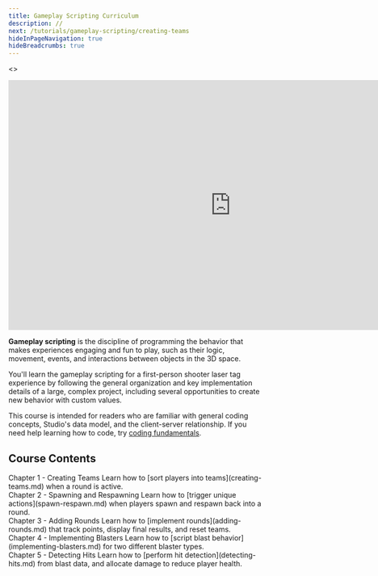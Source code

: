 ```yaml
---
title: Gameplay Scripting Curriculum
description: //
next: /tutorials/gameplay-scripting/creating-teams
hideInPageNavigation: true
hideBreadcrumbs: true
---
```


<>
<Grid alignItems="stretch" container direction="row">

<Grid item md={7} xs={12} direction="column"  >

<div class="container" style={{position: "relative", paddingBottom: "56.25%", height: 0}}>
<iframe width="880" height="495" src="https://www.youtube-nocookie.com/embed/7iJKUUiKc0Y" title="YouTube video player" frameborder="0" allow="accelerometer; autoplay; clipboard-write; encrypted-media; gyroscope; picture-in-picture; web-share" allowfullscreen style={{position: "absolute", top: 0, left: 0, width: "95%", height: "95%"}}></iframe>
</div>

</Grid>

<Grid item md={5} xs={12} direction='column'>

**Gameplay scripting** is the discipline of programming the behavior that makes experiences
engaging and fun to play, such as their logic, movement, events, and interactions between
objects in the 3D space.

You'll learn the gameplay scripting for a first-person shooter laser tag experience by
following the general organization and key implementation details of a large, complex
project, including several opportunities to create new behavior with custom values.

This course is intended for readers who are familiar with general coding concepts, Studio's
data model, and the client-server relationship. If you need help learning how to code, try [coding fundamentals](../fundamentals/coding-1/coding-fundamentals.md).

</Grid>

</Grid>
</>

## Course Contents

<BaseAccordion>
<AccordionSummary>
<Typography variant="h4">Chapter 1 - Creating Teams</Typography>
</AccordionSummary>
<AccordionDetails>
Learn how to [sort players into teams](creating-teams.md) when a round is active.
</AccordionDetails>
</BaseAccordion>

<br />

<BaseAccordion>
<AccordionSummary>
<Typography variant="h4">Chapter 2 - Spawning and Respawning</Typography>
</AccordionSummary>
<AccordionDetails>
Learn how to [trigger unique actions](spawn-respawn.md) when players spawn and respawn back into a round.
</AccordionDetails>
</BaseAccordion>

<br />

<BaseAccordion>
<AccordionSummary>
<Typography variant="h4">Chapter 3 - Adding Rounds</Typography>
</AccordionSummary>
<AccordionDetails>
Learn how to [implement rounds](adding-rounds.md) that track points, display final results, and reset teams.
</AccordionDetails>
</BaseAccordion>

<br />

<BaseAccordion>
<AccordionSummary>
<Typography variant="h4">Chapter 4 - Implementing Blasters</Typography>
</AccordionSummary>
<AccordionDetails>
Learn how to [script blast behavior](implementing-blasters.md) for two different blaster types.
</AccordionDetails>
</BaseAccordion>

<br />

<BaseAccordion>
<AccordionSummary>
<Typography variant="h4">Chapter 5 - Detecting Hits</Typography>
</AccordionSummary>
<AccordionDetails>
Learn how to [perform hit detection](detecting-hits.md) from blast data, and allocate damage to reduce player health.
</AccordionDetails>
</BaseAccordion>

<br />
